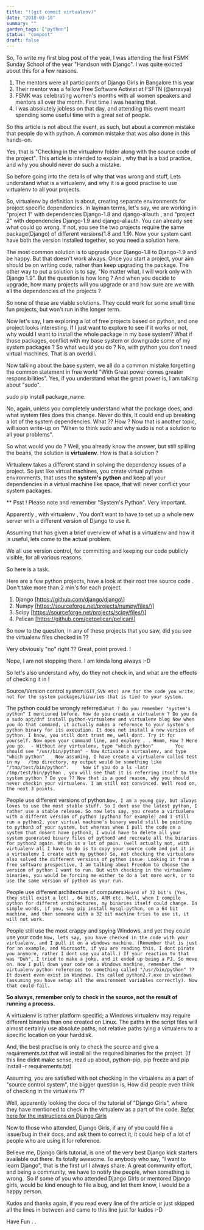```yaml
---
title: "!(git commit virtualenv)"
date: "2018-03-18"
summary: ""
garden_tags: ["python"]
status: "compost"
draft: false
---
```


So, To write my first blog post of the year, I was attending the first FSMK Sunday School of the year "Handson with Django". I was quite exicted about this for a few reasons.

1.  The mentors were all participants of Django Girls in Bangalore this year
2.  Their mentor was a fellow Free Software Activist at FSFTN (@srravya)
3.  FSMK was celebrating women's months with all women speakers and mentors all over the month. First time I was hearing that.
4.  I was absolutely jobless on that day, and attending this event meant spending some useful time with a great set of people.

So this article is not about the event, as such, but about a common mistake that people do with python. A common mistake that was also done in this hands-on.

Yes, that is "Checking in the virtualenv folder along with the source code of the project". This article is intended to explain , why that is a bad practice, and why you should never do such a mistake.

So before going into the details of why that was wrong and stuff, Lets understand what is a virtualenv, and why it is a good practise to use virtualenv to all your projects.

So, virtualenv by definition is about, creating separate environments for project specific dependencies. In layman terms, let's say, we are working in "project 1" with dependencies Django-1.8 and django-allauth , and "project 2" with dependencies Django-1.9 and django-allauth. You can already see what could go wrong. If not, you see the two projects require the same package(Django) of different versions(1.8 and 1.9). Now your system cant have both the version installed together, so you need a solution here.

The most common solution is to upgrade your Django-1.8 to Django-1.9 and be happy. But that doesn't work always. Once you start a project, your aim should be on writing code, rather than keep upgrading the package. The other way to put a solution is to say, "No matter what, I will work only with Django 1.9". But the question is how long ? And when you decide to upgrade, how many projects will you upgrade or and how sure are we with all the dependencies of the projects ?

So none of these are viable solutions. They could work for some small time fun projects, but won't run in the longer term.

Now let's say, I am exploring a lot of free projects based on python, and one project looks interesting. If I just want to explore to see if it works or not, why would I want to install the whole package in my base system? What if those packages, conflict with my base system or downgrade some of my system packages ? So what would you do ? No, with python you don't need virtual machines. That is an overkill.

Now talking about the base system, we all do a common mistake forgetting the common statement in free world "With Great power comes greater responsibilities". Yes, if you understand what the great power is, I am talking about "sudo".

sudo pip install package\_name.

No, again, unless you completely understand what the package does, and what system files does this change. Never do this, It could end up breaking a lot of the system dependencies. What ?? How ? Now that is another topic, will soon write-up on "When to think sudo and why sudo is not a solution to all your problems".

So what would you do ? Well, you already know the answer, but still spilling the beans, the solution is **virtualenv**. How is that a solution ?

Virtualenv takes a different stand in solving the dependency issues of a project. So just like virtual machines, you create virtual python environments, that uses the **system's python** and keep all your dependencies in a virtual machine like space, that will never conflict your system packages.

\*\* Psst ! Please note and remember "System's Python". Very important.

Apparently , with virtualenv , You don’t want to have to set up a whole new server with a different version of Django to use it.

Assuming that has given a brief overview of what is a virtualenv and how it is useful, lets come to the actual problem.

We all use version control, for committing and keeping our code publicly visible, for all various reasons.

So here is a task.

Here are a few python projects, have a look at their root tree source code . Don't take more than 2 min's for each project.

1.  Django \[https://github.com/django/django\]
2.  Numpy \[https://sourceforge.net/projects/numpy/files/\]
3.  Scipy \[https://sourceforge.net/projects/scipy/files/\]
4.  Pelican \[https://github.com/getpelican/pelican\]

So now to the question, in any of these projects that you saw, did you see the virtualenv files checked in ??

Very obviously "no" right ?? Great, point proved. !

Nope, I am not stopping there. I am kinda long always :-D

So let's also understand why, do they not check in, and what are the effects of checking it in !

Source/Version control system`(GIT,SVN etc) are for the code you write, not for the system packages/binaries that is tied to your system.`

The python could be wrongly referred.`What ? Do you remember "system's python" I mentioned before. How do you create a virtualenv ? Do you do a sudo apt/dnf install python-virtualenv and virtualenv blog Now when you do that command, it actually makes a reference to your system's python binary for its execution. It does not install a new version of python. I know, you still dont trust me, well dont. Try it for yourself. Now open your command line, and explore . . Hmmm, How ? Here you go.  - Without any virtualenv, type "which python"        You should see "/usr/bin/python" - Now Activate a virtualenv, and type "which python"    Now assuming, I have create a virtualenv called test in my   /tmp directory, my output would be something like "/tmp/test/bin/python".     Now if you do a ls -latr /tmp/test/bin/python , you will see that it is referring itself to the system python ? Do you ?? Now that is a good reason, why you should never checkin your virtualenv. I am still not convinced. Well read on, the next 3 points.`

People use different versions of python.`Now, I am a young guy, but always loves to use the most stable stuff. So I dont use the latest python, I rather use a stable release. So now lets say, you create a virtualenv with a differnt version of python (python3 for example) and I still run a python2, your virtual machine's binary would still be pointing to python3 of your system, but whereas when I pull the code on a system that dosent have python3, I would have to delete all your system generated binary files of python3 and recreate all the binaries for python2 again. Which is a lot of pain. (well actually not, with virtualenv all I have to do is to copy your source code and put it in a virtualenv I create with my python) So, not checking the virtualenv also solved the different versions of python issue. Looking it from a free software prespective, I am talking about Freedom to choose the version of python I want to run. But with checking in the virtualenv binaries, you would be forcing me either to do a lot more work, or to use the same version of python as your run.`

People use different architecture of computers.`Heard of 32 bit's (Yes, they still exist a lot) , 64 bits, ARM etc. Well, when I compile python for differnt architectures, my binaries itself could change. In simple words, if you, say pip install mysql-python, on a 64 bit machine, and then someone with a 32 bit machine tries to use it, it will not work.`

People still use the most crappy and spying Windows, and yet they could use your code.`Now, lets say, you have checked in the code with your virtualenv, and I pull it on a windows machine. (Remember that is just for an example, and Microsoft, if you are reading this, I dont pirate you anymore, rather I dont use you atall.) If your reaction to that was "Duh", I tried to make a joke, and it ended up being a PJ. So move on. Now I pull down your code on a Windows machine, remember the virtualenv python references to something called "/usr/bin/python" ?? It dosent even exist in Windows. Its called python2.7.exe in windows (assuming you have setup all the environment variables correctly). Now that could fail.`

**So always, remember only to check in the source, not the result of running a process.**

A virtualenv is rather platform specific; a Windows virtualenv may require different binaries than one created on Linux. The paths in the script files will almost certainly use absolute paths, not relative paths tying a virtualenv to a specific location on your harddisk.

And, the best practise is only to check the source and give a requirements.txt that will install all the required binaries for the project. (If this line didnt make sense, read up about, python-pip, pip freeze and pip install -r requirements.txt)

Assuming, you are satisfied with not checking in the virtualenv as a part of "source control system", the bigger question is, How did people even think of checking in the virtualenv ??

Well, apparently looking the docs of the tutorial of "Django Girls", where they have mentioned to check in the virtualenv as a part of the code. [Refer here for the instructions on Django Girls](https://web.archive.org/web/20230610105315/http://tutorial.djangogirls.org/en/deploy/index.html?ref=voidspacexyzs-blog#starting-our-git-repository)

Now to those who attended, Django Girls, if any of you could file a issue/bug in their docs, and ask them to correct it, it could help of a lot of people who are using it for reference.

Believe me, Django Girls tutorial, is one of the very best Django kick starters available out there. Its totally awesome. To anybody who say, "I want to learn Django", that is the first url I always share. A great community effort, and being a community, we have to notify the people, when something is wrong.  So if some of you who attended Django Girls or mentored Django girls, would be kind enough to file a bug, and let them know, I would be a happy person.

Kudos and thanks again, if you read every line of the article or just skipped all the lines in between and came to this line just for kudos :-D

Have Fun . .
